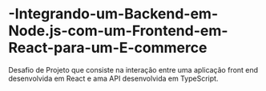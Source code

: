 # -Integrando-um-Backend-em-Node.js-com-um-Frontend-em-React-para-um-E-commerce
Desafio de Projeto que consiste na interação entre uma aplicação front end desenvolvida em React e ama API desenvolvida em TypeScript.
